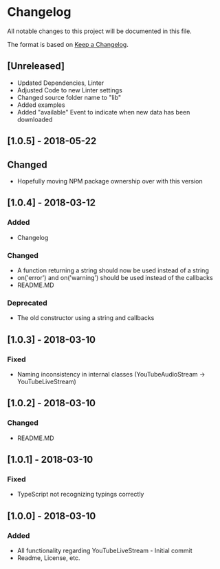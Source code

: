# Changelog
All notable changes to this project will be documented in this file.

The format is based on [Keep a Changelog](http://keepachangelog.com/en/1.0.0/).

## [Unreleased]
- Updated Dependencies, Linter
- Adjusted Code to new Linter settings
- Changed source folder name to "lib"
- Added examples
- Added "available" Event to indicate when new data has been downloaded

## [1.0.5] - 2018-05-22
## Changed
- Hopefully moving NPM package ownership over with this version

## [1.0.4] - 2018-03-12
### Added
- Changelog
### Changed
- A function returning a string should now be used instead of a string
- on('error') and on('warning') should be used instead of the callbacks
- README.MD
### Deprecated
- The old constructor using a string and callbacks

## [1.0.3] - 2018-03-10
### Fixed
- Naming inconsistency in internal classes (YouTubeAudioStream -> YouTubeLiveStream)

## [1.0.2] - 2018-03-10
### Changed
- README.MD

## [1.0.1] - 2018-03-10
### Fixed
- TypeScript not recognizing typings correctly

## [1.0.0] - 2018-03-10
### Added
- All functionality regarding YouTubeLiveStream - Initial commit
- Readme, License, etc.
